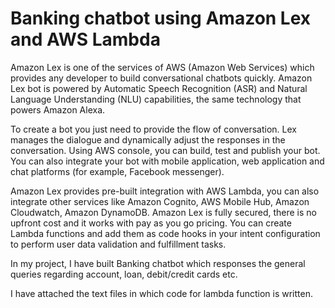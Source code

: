 # Banking chatbot using Amazon Lex and AWS Lambda

Amazon Lex is one of the services of AWS (Amazon Web Services) which provides any developer to build conversational chatbots quickly. Amazon Lex bot is powered by Automatic Speech Recognition (ASR) and Natural Language Understanding (NLU) capabilities, the same technology that powers Amazon Alexa.

To create a bot you just need to provide the flow of conversation. Lex manages the dialogue and dynamically adjust the responses in the conversation. Using AWS console, you can build, test and publish your bot. You can also integrate your bot with mobile application, web application and chat platforms (for example, Facebook messenger).

Amazon Lex provides pre-built integration with AWS Lambda, you can also integrate other services like Amazon Cognito, AWS Mobile Hub, Amazon Cloudwatch, Amazon DynamoDB. Amazon Lex is fully secured, there is no upfront cost and it works with pay as you go pricing. You can create Lambda functions and add them as code hooks in your intent configuration to perform user data validation and fulfillment tasks.

In my project, I have built Banking chatbot which responses the general queries regarding account, loan, debit/credit cards etc.

I have attached the text files in which code for lambda function is written.
